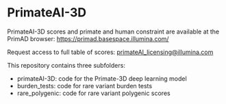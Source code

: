 # PrimateAI-3D

PrimateAI-3D scores and primate and human constraint are available at the PrimAD browser:  https://primad.basespace.illumina.com/


Request access to full table of scores: primateAI_licensing@illumina.com


This repository contains three subfolders:
 - primateAI-3D: code for the Primate-3D deep learning model
 - burden_tests: code for rare variant burden tests
 - rare_polygenic: code for rare variant polygenic scores




